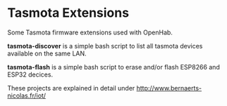 Tasmota Extensions
==================

Some Tasmota firmware extensions used with OpenHab.

**tasmota-discover** is a simple bash script to list all tasmota devices available on the same LAN.

**tasmota-flash** is a simple bash script to erase and/or flash ESP8266 and ESP32 decices.

These projects are explained in detail under http://www.bernaerts-nicolas.fr/iot/
